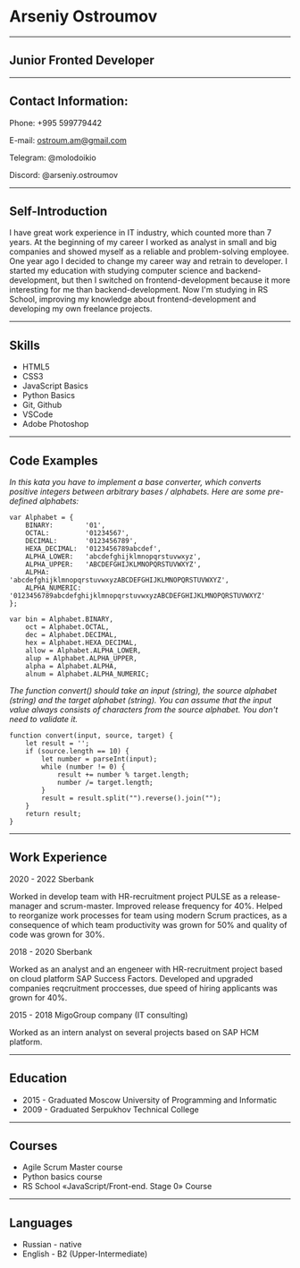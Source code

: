 # Arseniy Ostroumov
-----
## Junior Fronted Developer
-----
## Contact Information:

Phone: +995 599779442

E-mail: ostroum.am@gmail.com

Telegram: @molodoikio

Discord: @arseniy.ostroumov

-----
## Self-Introduction

I have great work experience in IT industry, which counted more than 7 years. At the beginning of my career I worked as analyst in small and big companies and showed myself as a reliable and problem-solving employee. One year ago I decided to change my career way and retrain to developer. I started my education with studying computer science and backend-development, but then I switched on frontend-development because it more interesting for me than backend-development. Now I'm studying in RS School, improving my knowledge about frontend-development and developing my own freelance projects.

-----
## Skills
* HTML5
* CSS3
* JavaScript Basics
* Python Basics
* Git, Github
* VSCode
* Adobe Photoshop


-----
## Code Examples
*In this kata you have to implement a base converter, which converts positive integers between arbitrary bases / alphabets. Here are some pre-defined alphabets:*

```
var Alphabet = {
    BINARY:        '01',
    OCTAL:         '01234567',
    DECIMAL:       '0123456789',
    HEXA_DECIMAL:  '0123456789abcdef',
    ALPHA_LOWER:   'abcdefghijklmnopqrstuvwxyz',
    ALPHA_UPPER:   'ABCDEFGHIJKLMNOPQRSTUVWXYZ',
    ALPHA:         'abcdefghijklmnopqrstuvwxyzABCDEFGHIJKLMNOPQRSTUVWXYZ',
    ALPHA_NUMERIC: '0123456789abcdefghijklmnopqrstuvwxyzABCDEFGHIJKLMNOPQRSTUVWXYZ'
};

var bin = Alphabet.BINARY, 
    oct = Alphabet.OCTAL, 
    dec = Alphabet.DECIMAL, 
    hex = Alphabet.HEXA_DECIMAL,
    allow = Alphabet.ALPHA_LOWER, 
    alup = Alphabet.ALPHA_UPPER, 
    alpha = Alphabet.ALPHA, 
    alnum = Alphabet.ALPHA_NUMERIC;
```
*The function convert() should take an input (string), the source alphabet (string) and the target alphabet (string). You can assume that the input value always consists of characters from the source alphabet. You don't need to validate it.*

```
function convert(input, source, target) {
    let result = '';
    if (source.length == 10) {
        let number = parseInt(input);
        while (number != 0) {
            result += number % target.length;
            number /= target.length;
        }
        result = result.split("").reverse().join("");
    }
    return result;
}
```

-----
## Work Experience
2020 - 2022 Sberbank

Worked in develop team with HR-recruitment project PULSE as a release-manager and scrum-master. Improved release frequency for 40%. Helped to reorganize work processes for team using modern Scrum practices, as a consequence of which team productivity was grown for 50% and quality of code was grown for 30%.

2018 - 2020 Sberbank

Worked as an analyst and an engeneer with HR-recruitment project based on cloud platform SAP Success Factors. Developed and upgraded companies reqcruitment proccesses, due speed of hiring applicants was grown for 40%.

2015 - 2018 MigoGroup company (IT consulting)

Worked as an intern analyst on several projects based on SAP HCM platform.

-----
## Education
* 2015 - Graduated Moscow University of Programming and Informatic
* 2009 - Graduated Serpukhov Technical College

-----
## Courses
* Agile Scrum Master course
* Python basics course
* RS School «JavaScript/Front-end. Stage 0» Course

-----
## Languages
* Russian - native
* English - B2 (Upper-Intermediate)
